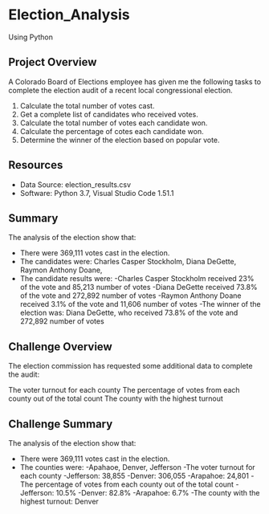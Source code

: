 # Election_Analysis
Using Python
## Project Overview
A Colorado Board of Elections employee has given me the following tasks to complete the election audit of a recent local congressional election.

1. Calculate the total number of votes cast.
2. Get a complete list of candidates who received votes.
3. Calculate the total number of votes each candidate won.
4. Calculate the percentage of cotes each candidate won.
5. Determine the winner of the election based on popular vote.

## Resources
 - Data Source: election_results.csv
 - Software: Python 3.7, Visual Studio Code 1.51.1
 
 ## Summary
 The analysis of the election show that:
 - There were 369,111 votes cast in the election.
 - The candidates were:
 Charles Casper Stockholm, 
 Diana DeGette, 
 Raymon Anthony Doane, 
 - The candidate results were:
 -Charles Casper Stockholm received 23% of the vote and 85,213 number of votes
 -Diana DeGette received 73.8% of the vote and 272,892 number of votes
 -Raymon Anthony Doane received 3.1% of the vote and 11,606 number of votes
-The winner of the election was:
Diana DeGette, who received 73.8% of the vote and 272,892 number of votes

## Challenge Overview
The election commission has requested some additional data to complete the audit:

The voter turnout for each county
The percentage of votes from each county out of the total count
The county with the highest turnout


## Challenge Summary
 The analysis of the election show that:
 - There were 369,111 votes cast in the election.
 - The counties were:
-Apahaoe,
Denver,
Jefferson
-The voter turnout for each county
-Jefferson: 38,855
-Denver: 306,055
-Arapahoe: 24,801
-The percentage of votes from each county out of the total count
-Jefferson: 10.5% 
-Denver: 82.8% 
-Arapahoe: 6.7% 
-The county with the highest turnout: Denver
